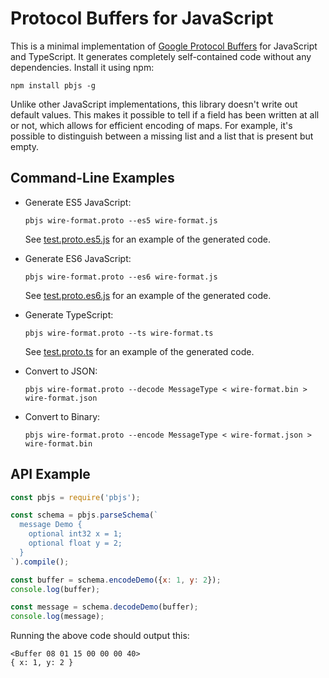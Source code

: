 # Protocol Buffers for JavaScript

This is a minimal implementation of [Google Protocol Buffers](https://developers.google.com/protocol-buffers/) for JavaScript and TypeScript.
It generates completely self-contained code without any dependencies.
Install it using npm:

```
npm install pbjs -g
```

Unlike other JavaScript implementations, this library doesn't write out default values.
This makes it possible to tell if a field has been written at all or not, which allows for efficient encoding of maps.
For example, it's possible to distinguish between a missing list and a list that is present but empty.

## Command-Line Examples

* Generate ES5 JavaScript:

  ```
  pbjs wire-format.proto --es5 wire-format.js
  ```

  See [test.proto.es5.js](https://github.com/evanw/pbjs/blob/master/test.proto.es5.js) for an example of the generated code.

* Generate ES6 JavaScript:

  ```
  pbjs wire-format.proto --es6 wire-format.js
  ```

  See [test.proto.es6.js](https://github.com/evanw/pbjs/blob/master/test.proto.es6.js) for an example of the generated code.

* Generate TypeScript:

  ```
  pbjs wire-format.proto --ts wire-format.ts
  ```

  See [test.proto.ts](https://github.com/evanw/pbjs/blob/master/test.proto.ts) for an example of the generated code.

* Convert to JSON:

  ```
  pbjs wire-format.proto --decode MessageType < wire-format.bin > wire-format.json
  ```

* Convert to Binary:

  ```
  pbjs wire-format.proto --encode MessageType < wire-format.json > wire-format.bin
  ```

## API Example

```js
const pbjs = require('pbjs');

const schema = pbjs.parseSchema(`
  message Demo {
    optional int32 x = 1;
    optional float y = 2;
  }
`).compile();

const buffer = schema.encodeDemo({x: 1, y: 2});
console.log(buffer);

const message = schema.decodeDemo(buffer);
console.log(message);
```

Running the above code should output this:

```
<Buffer 08 01 15 00 00 00 40>
{ x: 1, y: 2 }
```
